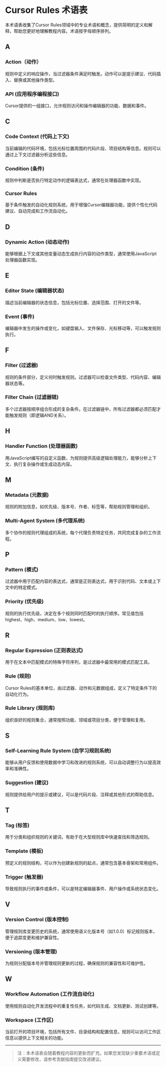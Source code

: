 # Cursor Rules 术语表

本术语表收集了Cursor Rules领域中的专业术语和概念，提供简明的定义和解释，帮助您更好地理解教程内容。术语按字母顺序排列。

## A

### Action（动作）
规则中定义的响应操作，当过滤器条件满足时触发。动作可以是提示建议、代码插入、替换或其他操作类型。

### API (应用程序编程接口)
Cursor提供的一组接口，允许规则访问和操作编辑器的功能、数据和事件。

## C

### Code Context (代码上下文)
当前编辑的代码环境，包括光标位置周围的代码片段、项目结构等信息。规则可以通过上下文过滤器分析这些信息。

### Condition (条件)
规则中判断是否执行特定动作的逻辑表达式，通常在处理器函数中实现。

### Cursor Rules
基于条件触发的自动化规则系统，用于增强Cursor编辑器功能，提供个性化代码建议、自动完成和工作流自动化。

## D

### Dynamic Action (动态动作)
能够根据上下文或其他变量动态生成执行内容的动作类型，通常使用JavaScript处理器函数实现。

## E

### Editor State (编辑器状态)
描述当前编辑器的状态信息，包括光标位置、选择范围、打开的文件等。

### Event (事件)
编辑器中发生的操作或变化，如键盘输入、文件保存、光标移动等，可以触发规则执行。

## F

### Filter (过滤器)
规则的条件部分，定义何时触发规则。过滤器可以检查文件类型、代码内容、编辑器状态等。

### Filter Chain (过滤器链)
多个过滤器按顺序组合形成的复杂条件。在过滤器链中，所有过滤器都必须匹配才能触发规则（即逻辑AND关系）。

## H

### Handler Function (处理器函数)
用JavaScript编写的自定义函数，为规则提供高级逻辑处理能力，能够分析上下文、执行复杂操作或生成动态内容。

## M

### Metadata (元数据)
规则的附加信息，如优先级、版本号、作者、标签等，帮助规则管理和组织。

### Multi-Agent System (多代理系统)
多个协作的规则代理组成的系统，每个代理负责特定任务，共同完成复杂的工作流程。

## P

### Pattern (模式)
过滤器中用于匹配内容的表达式，通常是正则表达式，用于识别代码、文本或上下文中的特定模式。

### Priority (优先级)
规则的执行优先级，决定在多个规则同时匹配时的执行顺序。常见值包括highest、high、medium、low、lowest。

## R

### Regular Expression (正则表达式)
用于在文本中匹配模式的特殊字符序列，是过滤器中最常用的模式匹配工具。

### Rule (规则)
Cursor Rules的基本单位，由过滤器、动作和元数据组成，定义了特定条件下的自动化行为。

### Rule Library (规则库)
组织良好的规则集合，通常按照功能、领域或项目分类，便于管理和复用。

## S

### Self-Learning Rule System (自学习规则系统)
能够从用户反馈和使用数据中学习和改进的规则系统，可以自动调整行为以提高效率和准确性。

### Suggestion (建议)
规则提供给用户的提示或建议，可以是代码片段、注释或其他形式的帮助信息。

## T

### Tag (标签)
用于分类和组织规则的关键词，有助于在大型规则库中快速查找和筛选规则。

### Template (模板)
预定义的规则结构，可以作为创建新规则的起点，通常包含基本骨架和常用组件。

### Trigger (触发器)
导致规则执行的事件或条件，可以是特定编辑器事件、用户操作或系统状态变化。

## V

### Version Control (版本控制)
管理规则库变更历史的系统，通常使用语义化版本号（如1.0.0）标记规则版本，便于追踪变更和维护兼容性。

### Versioning (版本管理)
为规则分配版本号并管理规则更新的过程，确保规则的兼容性和可维护性。

## W

### Workflow Automation (工作流自动化)
使用规则自动化开发流程中的重复性任务，如代码生成、文档更新、测试创建等。

### Workspace (工作区)
当前打开的项目环境，包括所有文件、目录结构和配置信息，规则可以访问工作区信息以提供上下文相关的功能。

---

> 注：本术语表会随着教程内容的更新而扩充。如果您发现缺少重要术语或定义需要修改，请参考贡献指南提交改进建议。 